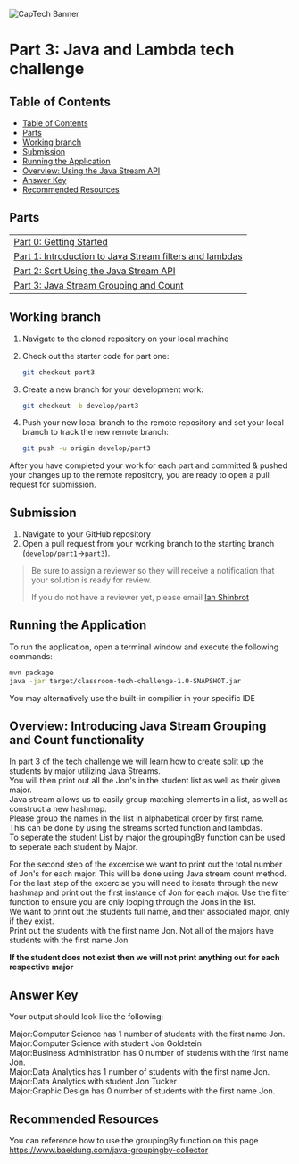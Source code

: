 ![CapTech Banner](https://github.com/captechconsulting/springboot-techchallenge/blob/part0/src/main/resources/images/CaptechLogo.png)


# Part 3: Java and Lambda tech challenge

## Table of Contents

- [Table of Contents](#table-of-contents)
- [Parts](#parts)
- [Working branch](#working-branch)
- [Submission](#submission)
- [Running the Application](#running-the-application)
- [Overview: Using the Java Stream API](#Using-the-Java-Stream-filter-API)
- [Answer Key](#answer-key)
- [Recommended Resources](#recommended-resources)

## Parts

|                                                                                                |
| :--------------------------------------------------------------------------------------------- |
| [Part 0: Getting Started](../../tree/part0)                                                    |
| [Part 1: Introduction to  Java Stream filters and lambdas](../../tree/part1)                    |
| [Part 2: Sort Using the Java Stream API](../../tree/part2)     |
| [Part 3: Java Stream Grouping and Count](#part-3-Java-Stream-Grouping) |

## Working branch

1. Navigate to the cloned repository on your local machine
1. Check out the starter code for part one:

    ```bash
    git checkout part3
    ```

1. Create a new branch for your development work:

    ```bash
    git checkout -b develop/part3
    ```

1. Push your new local branch to the remote repository and set your local branch to track the new remote branch:

    ```bash
    git push -u origin develop/part3
    ```

After you have completed your work for each part and committed & pushed your changes up to the remote repository, you
are ready to open a pull request for submission.

## Submission

1. Navigate to your GitHub repository
1. Open a pull request from your working branch to the starting branch (`develop/part1`&rarr;`part3`).

> Be sure to assign a reviewer so they will receive a notification that your solution is ready for review.
>
> If you do not have a reviewer yet, please email [Ian Shinbrot](mailto:ishinbrot@captechconsulting.com)


## Running the Application

To run the application, open a terminal window and execute the following commands:

```bash
mvn package
java -jar target/classroom-tech-challenge-1.0-SNAPSHOT.jar
```
You may alternatively use the built-in compilier in your specific IDE

## Overview: Introducing Java Stream Grouping and Count functionality
In part 3 of the tech challenge we will learn how to create split up the students by major utilizing Java Streams. <br/>
You will then print out all the Jon's in the student list as well as their given major. <br/>
Java stream allows us to easily group matching elements in a list, as well as construct a new hashmap.<br/>
Please group the names in the list in alphabetical order by first name. <br/>
This can be done by using the streams sorted function and lambdas. <br/>
To seperate the student List by major the groupingBy function can be used to seperate each student by Major. <br/>

For the second step of the excercise we want to print out the total number of Jon's for each major. This will be done using Java stream count method. <br/>
For the last step of the excercise you will need to iterate through the new hashmap and print out the first instance of Jon for each major. Use the filter function to ensure you are only looping through the Jons in the list.<br/>
We want to print out the students full name, and their associated major, only if they exist. <br/>
Print out the students with the first name Jon. Not all of the majors have students with the first name Jon <br/>

**If the student does not exist then we will not print anything out for each respective major**


## Answer Key

Your output should look like the following:

Major:Computer Science has 1 number of students with the first name Jon. <br/>
Major:Computer Science with student Jon Goldstein<br/>
Major:Business Administration has 0 number of students with the first name Jon. <br/>
Major:Data Analytics has 1 number of students with the first name Jon. <br/>
Major:Data Analytics with student Jon Tucker<br/>
Major:Graphic Design has 0 number of students with the first name Jon. <br/>

## Recommended Resources
You can reference how to use the groupingBy function on this page 
https://www.baeldung.com/java-groupingby-collector

